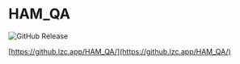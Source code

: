 # HAM_QA

![GitHub Release](https://img.shields.io/github/v/release/lzcapp/HAM_QA?style=for-the-badge)

[https://github.lzc.app/HAM_QA/](https://github.lzc.app/HAM_QA/)
